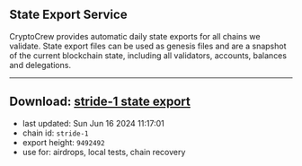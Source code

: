## State Export Service
CryptoCrew provides automatic daily state exports for all chains we validate. State export files can be used as genesis files and are a snapshot of the current blockchain state, including all validators, accounts, balances and delegations.

---
**Download: [stride-1 state export](https://dl-eu2.ccvalidators.com/SERVICE/stride/stride-1_export_9492492.json)**
---

- last updated: Sun Jun 16 2024 11:17:01
- chain id: `stride-1`
- export height: `9492492`
- use for: airdrops, local tests, chain recovery
